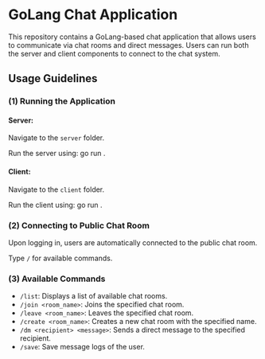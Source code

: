 # GoLang Chat Application

This repository contains a GoLang-based chat application that allows users to communicate via chat rooms and direct messages. Users can run both the server and client components to connect to the chat system.

## Usage Guidelines

### (1) Running the Application

#### Server:

Navigate to the `server` folder.

Run the server using:
go run .


#### Client:

Navigate to the `client` folder.

Run the client using:
go run .


### (2) Connecting to Public Chat Room

Upon logging in, users are automatically connected to the public chat room.

Type `/` for available commands.

### (3) Available Commands

- `/list`: Displays a list of available chat rooms.
- `/join <room_name>`: Joins the specified chat room.
- `/leave <room_name>`: Leaves the specified chat room.
- `/create <room_name>`: Creates a new chat room with the specified name.
- `/dm <recipient> <message>`: Sends a direct message to the specified recipient.
- `/save`: Save message logs of the user.
